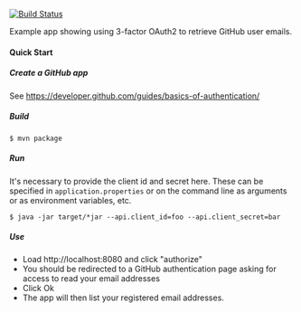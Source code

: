 [![Build Status](https://travis-ci.org/ericdahl/spring-boot-github-oauth.svg)](https://travis-ci.org/ericdahl/spring-boot-github-oauth)

Example app showing using 3-factor OAuth2 to retrieve GitHub user emails.

#### Quick Start
##### Create a GitHub app
See https://developer.github.com/guides/basics-of-authentication/
##### Build

```$ mvn package```


##### Run
It's necessary to provide the client id and secret here. These can be specified in ```application.properties``` or on
the command line as arguments or as environment variables, etc.


```$ java -jar target/*jar --api.client_id=foo --api.client_secret=bar```


##### Use
- Load http://localhost:8080 and click "authorize"
- You should be redirected to a GitHub authentication page asking for access to read your email addresses
- Click Ok
- The app will then list your registered email addresses.
